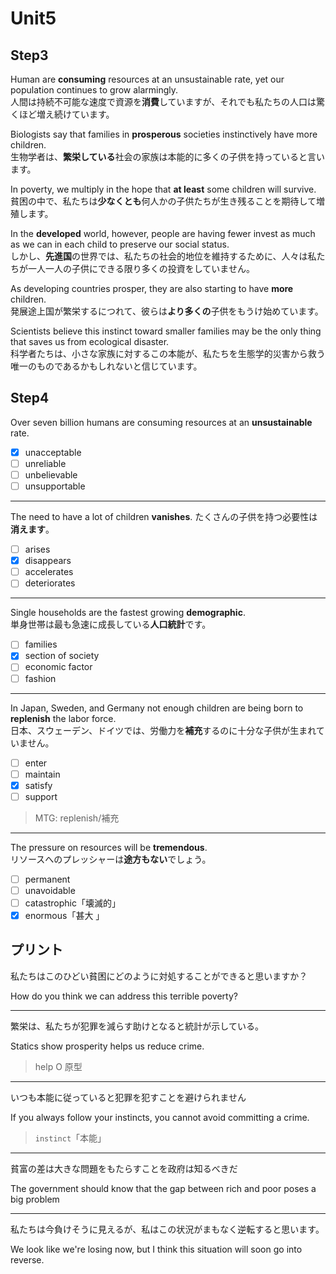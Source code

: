 # Unit5

## Step3

Human are **consuming** resources at an unsustainable rate, yet our population continues to grow alarmingly.  
人間は持続不可能な速度で資源を**消費**していますが、それでも私たちの人口は驚くほど増え続けています。

Biologists say that families in **prosperous** societies instinctively have more children.  
生物学者は、**繁栄している**社会の家族は本能的に多くの子供を持っていると言います。

In poverty, we multiply in the hope that **at least** some children will survive.  
貧困の中で、私たちは**少なくとも**何人かの子供たちが生き残ることを期待して増殖します。

In the **developed** world, however, people are having fewer invest as much as we can in each child to preserve our social status.  
しかし、**先進国**の世界では、私たちの社会的地位を維持するために、人々は私たちが一人一人の子供にできる限り多くの投資をしていません。

As developing countries prosper, they are also starting to have **more** children.  
発展途上国が繁栄するにつれて、彼らは**より多くの**子供をもうけ始めています。

Scientists believe this instinct toward smaller families may be the only thing that saves us from ecological disaster.  
科学者たちは、小さな家族に対するこの本能が、私たちを生態学的災害から救う唯一のものであるかもしれないと信じています。

## Step4

Over seven billion humans are consuming resources at an **unsustainable** rate.  

- [x] unacceptable
- [ ] unreliable
- [ ] unbelievable
- [ ] unsupportable

---

The need to have a lot of children **vanishes**.
たくさんの子供を持つ必要性は**消えます**。  

- [ ] arises
- [x] disappears
- [ ] accelerates
- [ ] deteriorates

---

Single households are the fastest growing **demographic**.  
単身世帯は最も急速に成長している**人口統計**です。

- [ ] families
- [x] section of society
- [ ] economic factor
- [ ] fashion

---

In Japan, Sweden, and Germany not enough children are being born to **replenish** the labor force.  
日本、スウェーデン、ドイツでは、労働力を**補充**するのに十分な子供が生まれていません。

- [ ] enter
- [ ] maintain
- [x] satisfy
- [ ] support

> MTG: replenish/補充

---

The pressure on resources will be **tremendous**.  
リソースへのプレッシャーは**途方もない**でしょう。

- [ ] permanent
- [ ] unavoidable
- [ ] catastrophic「壊滅的」
- [x] enormous「甚大 」

## プリント

私たちはこのひどい貧困にどのように対処することができると思いますか？

How do you think we can address this terrible poverty?

---

繁栄は、私たちが犯罪を減らす助けとなると統計が示している。

Statics show prosperity helps us reduce crime.

> help O 原型

---

いつも本能に従っていると犯罪を犯すことを避けられません

If you always follow your instincts, you cannot avoid committing a crime.

> `instinct`「本能」

---

貧富の差は大きな問題をもたらすことを政府は知るべきだ

The government should know that the gap between rich and poor poses a big problem

---

私たちは今負けそうに見えるが、私はこの状況がまもなく逆転すると思います。

We look like we're losing now, but I think this situation will soon go into reverse.
